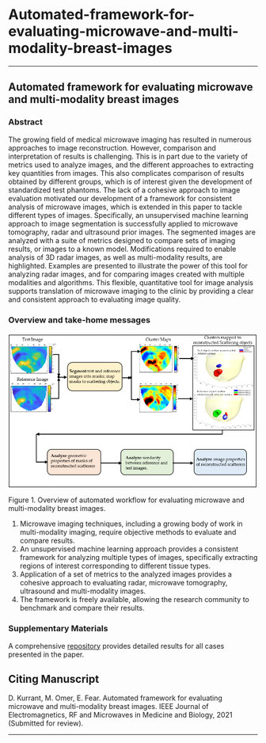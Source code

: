 # Automated-framework-for-evaluating-microwave-and-multi-modality-breast-images

***

## Automated framework for evaluating microwave and multi-modality breast images

### Abstract
The growing field of medical microwave imaging has resulted in numerous approaches to image reconstruction.  However, comparison and interpretation of results is challenging.  This is in part due to the variety of metrics used to analyze images, and the different approaches to extracting key quantities from images.  This also complicates comparison of results obtained by different groups, which is of interest given the development of standardized test phantoms.  The lack of a cohesive approach to image evaluation motivated our development of a framework for consistent analysis of microwave images, which is extended in this paper to tackle different types of images.  Specifically, an unsupervised machine learning approach to image segmentation is successfully applied to microwave tomography, radar and ultrasound prior images.  The segmented images are analyzed with a suite of metrics designed to compare sets of imaging results, or images to a known model.   Modifications required to enable analysis of 3D radar images, as well as multi-modality results, are highlighted.  Examples are presented to illustrate the power of this tool for analyzing radar images, and for comparing images created with multiple modalities and algorithms.   This flexible, quantitative tool for image analysis supports translation of microwave imaging to the clinic by providing a clear and consistent approach to evaluating image quality. 

### Overview and take-home messages

![](https://github.com/djkurran/Automated-framework-for-evaluating-microwave-and-multi-modality-breast-images/blob/main/overview.png)

Figure 1. Overview of automated workflow for evaluating microwave and multi-modality breast images.

1.	Microwave imaging techniques, including a growing body of work in multi-modality imaging, require objective methods to evaluate and compare results.
2.	An unsupervised machine learning approach provides a consistent framework for analyzing multiple types of images, specifically extracting regions of interest corresponding to different tissue types.
3.	Application of a set of metrics to the analyzed images provides a cohesive approach to evaluating radar, microwave tomography, ultrasound and multi-modality images.
4.	The framework is freely available, allowing the research community to benchmark and compare their results.

### Supplementary Materials

A comprehensive [repository](https://github.com/djkurran/Automated-framework-for-evaluating-microwave-and-multi-modality-breast-images/wiki) provides detailed results for all cases presented in the paper.

## Citing Manuscript

D. Kurrant, M. Omer, E. Fear. Automated framework for evaluating microwave and multi-modality breast images. IEEE Journal of Electromagnetics, RF and Microwaves in Medicine and Biology, 2021 (Submitted for review).

***
